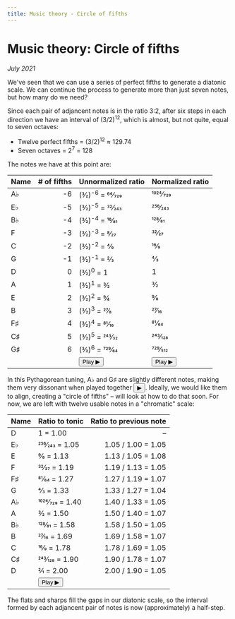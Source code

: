 ```yaml
---
title: Music theory - Circle of fifths
---
```

<script src="Sound.js"></script>

# Music theory: Circle of fifths

*July 2021*

<script>var d = 587.3295;</script>

We've seen that we can use a series of perfect fifths to generate a diatonic scale. We can continue the process to generate more than just seven notes, but how many do we need?

Since each pair of adjancent notes is in the ratio 3:2, after six steps in each direction we have an interval of (3/2)<sup>12</sup>, which is almost, but not quite, equal to seven octaves:

* Twelve perfect fifths = (3/2)<sup>12</sup> &approx; 129.74
* Seven octaves = 2<sup>7</sup> = 128

The notes we have at this point are:

| Name     | \# of fifths | Unnormalized ratio | Normalized ratio |
| -------- | -----------: | ------------------ | ---------------- |
| A&flat;  | -6 | (3&frasl;2)<sup>-6</sup> = 64&frasl;729 | 1024&frasl;729 |
| E&flat;  | -5 | (3&frasl;2)<sup>-5</sup> = 32&frasl;243 | 256&frasl;243  |
| B&flat;  | -4 | (3&frasl;2)<sup>-4</sup> = 16&frasl;81  | 128&frasl;81   |
| F        | -3 | (3&frasl;2)<sup>-3</sup> = 8&frasl;27   | 32&frasl;27    |
| C        | -2 | (3&frasl;2)<sup>-2</sup> = 4&frasl;9    | 16&frasl;9     |
| G        | -1 | (3&frasl;2)<sup>-1</sup> = 2&frasl;3    | 4&frasl;3      |
| D        |  0 | (3&frasl;2)<sup>0</sup> = 1             | 1              |
| A        |  1 | (3&frasl;2)<sup>1</sup> = 3&frasl;2     | 3&frasl;2      |
| E        |  2 | (3&frasl;2)<sup>2</sup> = 9&frasl;4     | 9&frasl;8      |
| B        |  3 | (3&frasl;2)<sup>3</sup> = 27&frasl;8    | 27&frasl;16    |
| F&sharp; |  4 | (3&frasl;2)<sup>4</sup> = 81&frasl;16   | 81&frasl;64    |
| C&sharp; |  5 | (3&frasl;2)<sup>5</sup> = 243&frasl;32  | 243&frasl;128  |
| G&sharp; |  6 | (3&frasl;2)<sup>6</sup> = 729&frasl;64  | 729&frasl;512  |
|          |    | <button onclick="playRatios([64/729, 32/243, 16/81, 8/27, 4/9, 2/3, 1, 3/2, 9/4, 27/8, 81/16, 243/32, 729/64], d)">Play &#9654;</button> | <button onclick="playRatios([1024/729, 256/243, 128/81, 32/27, 16/9, 4/3, 1, 3/2, 9/8, 27/16, 81/64, 243/128, 729/512], d)">Play  &#9654;</button> |

In this Pythagorean tuning, A&flat; and G&sharp; are slightly different notes, making them very dissonant when played together <button onclick="playRatios([1024/729, 729/512], d)">&#9654;</button>. Ideally, we would like them to align, creating a "circle of fifths" &ndash; will look at how to do that soon. For now, we are left with twelve usable notes in a "chromatic" scale:

| Name     | Ratio to tonic        | Ratio to previous note |
| -------- | --------------------- | ---------------------: |
| D        | 1 = 1.00              | &ndash;                |
| E&flat;  | 256&frasl;243 = 1.05  | 1.05 / 1.00 = 1.05     |
| E        | 9&frasl;8 = 1.13      | 1.13 / 1.05 = 1.08     |
| F        | 32&frasl;27 = 1.19    | 1.19 / 1.13 = 1.05     |
| F&sharp; | 81&frasl;64 = 1.27    | 1.27 / 1.19 = 1.07     |
| G        | 4&frasl;3 = 1.33      | 1.33 / 1.27 = 1.04     |
| A&flat;  | 1024&frasl;729 = 1.40 | 1.40 / 1.33 = 1.05     |
| A        | 3&frasl;2 = 1.50      | 1.50 / 1.40 = 1.07     |
| B&flat;  | 128&frasl;81 = 1.58   | 1.58 / 1.50 = 1.05     |
| B        | 27&frasl;16 = 1.69    | 1.69 / 1.58 = 1.07     |
| C        | 16&frasl;9 = 1.78     | 1.78 / 1.69 = 1.05     |
| C&sharp; | 243&frasl;128 = 1.90  | 1.90 / 1.78 = 1.07     |
| D        | 2&frasl;1 = 2.00      | 2.00 / 1.90 = 1.05     |
|          | <button onclick="playRatios([1, 256/243, 9/8, 32/27, 81/64, 4/3, 1024/729, 3/2, 128/81, 27/16, 16/9, 243/128, 2], d)">Play &#9654;</button> |

The flats and sharps fill the gaps in our diatonic scale, so the interval formed by each adjancent pair of notes is now (approximately) a half-step.